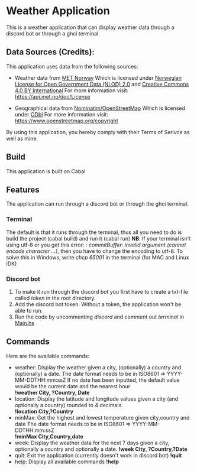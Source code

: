 # Weather Application
This is a weather application that can display weather data through a discord bot or through a ghci terminal.

## Data Sources (Credits):
  This application uses data from the following sources:
  - Weather data from [MET Norway](https://www.met.no/)
    Which is licensed under [Norwegian License for Open Government Data (NLOD) 2.0](https://data.norge.no/nlod/en/2.0) and [Creative Commons 4.0 BY International](https://creativecommons.org/licenses/by/4.0/)
    For more information visit: https://api.met.no/doc/License

  - Geographical data from [Nominatim/OpenStreetMap](https://nominatim.org/)
    Which is licensed under [ODbl](https://opendatacommons.org/licenses/odbl/)
    For more information visit: https://www.openstreetmap.org/copyright

  By using this application, you hereby comply with their Terms of Serivce as well as mine.

## Build
This application is built on Cabal

## Features
The application can run through a discord bot or through the ghci terminal.
### Terminal
The default is that it runs through the terminal, thus all you need to do is build the project (cabal build) and run it (cabal run)
**NB**: If your terminal isn't using utf-8 or you get this error: *<stdout>: commitBuffer: invalid argument (cannot encode character ...)*, then you have to change the encoding to utf-8. To solve this in Windows,  write *chcp 65001* in the terminal (for MAC and Linux IDK)
### Discord bot
1. To make it run through the discord bot you first have to create a txt-file called *token* in the root directory. 
2. Add the discord bot token. Without a token, the application won't be able to run.
3. Run the code by uncommenting *discord* and comment out *terminal* in [Main.hs](app/Main.hs)

## Commands
Here are the available commands:
- weather: Display the weather given a city, (optionally) a country and (optionally) a date.
The date format needs to be in ISO8601 => YYYY-MM-DDTHH:mm:ssZ
If no date has been inputted, the default value would be the current date and the nearest hour  
**!weather City, ?Country, Date**
- location: Display the latitude and longitude values given a city (and optionally a country) rounded to 4 decimals.  
  **!location City,?Country**
- minMax: Get the highest and lowest temperature given city,country and date
The date format needs to be in ISO8601 => YYYY-MM-DDTHH:mm:ssZ  
**!minMax City,Country,date**
- week: Display the weather data for the next 7 days given a city, optionally a country and optionally a date.
  **!week City, ?Country,?Date**
- quit: Exit the application (currently doesn't work in discord bot)
**!quit**
- help: Display all available commands
**!help**




